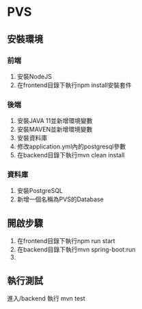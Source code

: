 # PVS 
## 安裝環境
### 前端
1. 安裝NodeJS
2. 在frontend目錄下執行npm install安裝套件

### 後端
1. 安裝JAVA 11並新增環境變數
2. 安裝MAVEN並新增環境變數
3. 安裝資料庫
4. 修改application.yml內的postgresql參數
5. 在backend目錄下執行mvn clean install

### 資料庫
1. 安裝PostgreSQL
2. 新增一個名稱為PVS的Database

## 開啟步驟
1. 在frontend目錄下執行npm run start
2. 在backend目錄下執行mvn spring-boot:run
3. 
## 執行測試 
 進入/backend 執行 mvn test
